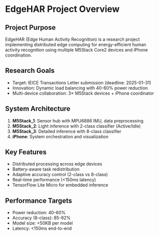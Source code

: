 # EdgeHAR Project Overview

## Project Purpose
EdgeHAR (Edge Human Activity Recognition) is a research project implementing distributed edge computing for energy-efficient human activity recognition using multiple M5Stack Core2 devices and iPhone coordination.

## Research Goals
- Target: IEICE Transactions Letter submission (deadline: 2025-01-31)
- Innovation: Dynamic load balancing with 40-60% power reduction
- Multi-device collaboration: 3× M5Stack devices + iPhone coordinator

## System Architecture
1. **M5Stack_1**: Sensor hub with MPU6886 IMU, data preprocessing
2. **M5Stack_2**: Light inference with 2-class classifier (Active/Idle)
3. **M5Stack_3**: Detailed inference with 8-class classifier
4. **iPhone**: System orchestration and visualization

## Key Features
- Distributed processing across edge devices
- Battery-aware task redistribution
- Adaptive accuracy control (2-class vs 8-class)
- Real-time performance (<150ms latency)
- TensorFlow Lite Micro for embedded inference

## Performance Targets
- Power reduction: 40-60%
- Accuracy (8-class): 85-92%
- Model size: <50KB per model
- Latency: <150ms end-to-end